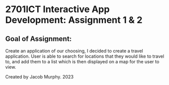 # 2701ICT Interactive App Development: Assignment 1 & 2
## Goal of Assignment: 
Create an application of our choosing, I decided to create a travel application.
User is able to search for locations that they would like to travel to, and add them to a list which is then displayed on a map for the user to view. 
 
 


Created by Jacob Murphy.
2023
